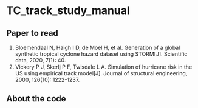 # TC_track_study_manual
## Paper to read 
1. Bloemendaal N, Haigh I D, de Moel H, et al. Generation of a global synthetic tropical cyclone hazard dataset using STORM[J]. Scientific data, 2020, 7(1): 40.
2. Vickery P J, Skerlj P F, Twisdale L A. Simulation of hurricane risk in the US using empirical track model[J]. Journal of structural engineering, 2000, 126(10): 1222-1237.

## About the code

